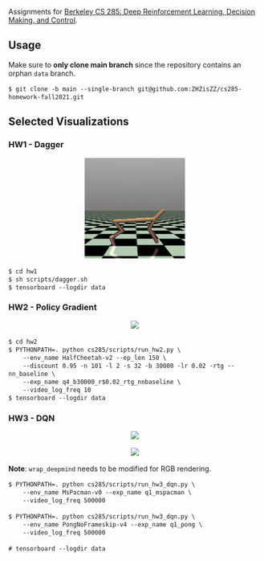 Assignments for [Berkeley CS 285: Deep Reinforcement Learning, Decision Making, and Control](http://rail.eecs.berkeley.edu/deeprlcourse/).

## Usage
Make sure to **only clone main branch** since the repository contains an orphan `data` branch.
```
$ git clone -b main --single-branch git@github.com:ZHZisZZ/cs285-homework-fall2021.git
```

## Selected Visualizations
### HW1 - Dagger
<p align="middle">
  <img src="https://github.com/ZHZisZZ/cs285-homework-fall2021/blob/data/selected_gif/hw1/dagger-HalfCheetah.gif" width="200" /> 
</p>

```
$ cd hw1
$ sh scripts/dagger.sh
$ tensorboard --logdir data
```

### HW2 - Policy Gradient
<p align="middle">
  <img src="https://github.com/ZHZisZZ/cs285-homework-fall2021/blob/data/selected_gif/hw2/pg-HalfCheetah.gif" width="400" /> 
</p>

```
$ cd hw2
$ PYTHONPATH=. python cs285/scripts/run_hw2.py \
    --env_name HalfCheetah-v2 --ep_len 150 \
    --discount 0.95 -n 101 -l 2 -s 32 -b 30000 -lr 0.02 -rtg --nn_baseline \
    --exp_name q4_b30000_r$0.02_rtg_nnbaseline \
    --video_log_freq 10
$ tensorboard --logdir data
```

### HW3 - DQN
<p align="middle">
  <img src="https://github.com/ZHZisZZ/cs285-homework-fall2021/blob/data/selected_gif/hw3/dqn-MsPacman-v0.gif" width="400" /> 
</p>
<p align="middle">
  <img src="https://github.com/ZHZisZZ/cs285-homework-fall2021/blob/data/selected_gif/hw3/dqn-PongNoFrameskip-v4.gif" width="400" /> 
</p>

**Note**:  `wrap_deepmind` needs to be modified for RGB rendering. 

```
$ PYTHONPATH=. python cs285/scripts/run_hw3_dqn.py \
    --env_name MsPacman-v0 --exp_name q1_mspacman \
    --video_log_freq 500000

$ PYTHONPATH=. python cs285/scripts/run_hw3_dqn.py \
    --env_name PongNoFrameskip-v4 --exp_name q1_pong \
    --video_log_freq 500000

# tensorboard --logdir data
```